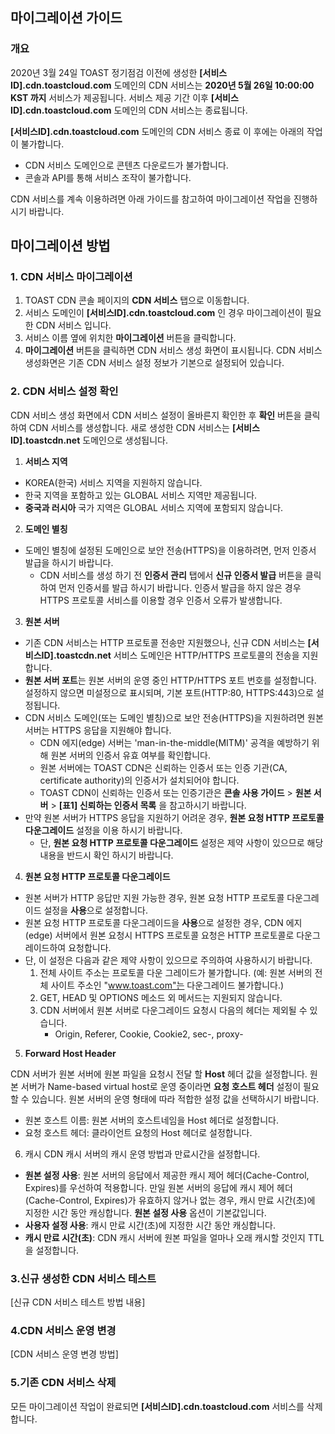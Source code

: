 ## 마이그레이션 가이드

### 개요 
2020년 3월 24일 TOAST 정기점검 이전에 생성한 **[서비스ID].cdn.toastcloud.com** 도메인의 CDN 서비스는 **2020년 5월 26일 10:00:00 KST 까지** 서비스가 제공됩니다.
서비스 제공 기간 이후 **[서비스ID].cdn.toastcloud.com** 도메인의 CDN 서비스는 종료됩니다. 

**[서비스ID].cdn.toastcloud.com** 도메인의 CDN 서비스 종료 이 후에는 아래의 작업이 불가합니다.
- CDN 서비스 도메인으로 콘텐츠 다운로드가 불가합니다.
- 콘솔과 API를 통해 서비스 조작이 불가합니다. 

CDN 서비스를 계속 이용하려면 아래 가이드를 참고하여 마이그레이션 작업을 진행하시기 바랍니다. 

## 마이그레이션 방법

### 1. CDN 서비스 마이그레이션

1. TOAST CDN 콘솔 페이지의 **CDN 서비스** 탭으로 이동합니다. 
2. 서비스 도메인이 **[서비스ID].cdn.toastcloud.com** 인 경우 마이그레이션이 필요한 CDN 서비스 입니다.
3. 서비스 이름 옆에 위치한 **마이그레이션** 버튼을 클릭합니다. 
4. **마이그레이션** 버튼을 클릭하면 CDN 서비스 생성 화면이 표시됩니다. CDN 서비스 생성화면은 기존 CDN 서비스 설정 정보가 기본으로 설정되어 있습니다. 

### 2. CDN 서비스 설정 확인

CDN 서비스 생성 화면에서 CDN 서비스 설정이 올바른지 확인한 후 **확인** 버튼을 클릭하여 CDN 서비스를 생성합니다.
새로 생성한 CDN 서비스는 **[서비스ID].toastcdn.net** 도메인으로 생성됩니다. 

1. **서비스 지역** 

- KOREA(한국) 서비스 지역을 지원하지 않습니다. 
- 한국 지역을 포함하고 있는 GLOBAL 서비스 지역만 제공됩니다. 
- **중국과 러시아** 국가 지역은 GLOBAL 서비스 지역에 포함되지 않습니다. 

2. **도메인 별칭** 

- 도메인 별칭에 설정된 도메인으로 보안 전송(HTTPS)을 이용하려면, 먼저 인증서 발급을 하시기 바랍니다.
    - CDN 서비스를 생성 하기 전 **인증서 관리** 탭에서 **신규 인증서 발급** 버튼을 클릭하여 먼저 인증서를 발급 하시기 바랍니다. 인증서 발급을 하지 않은 경우 HTTPS 프로토콜 서비스를 이용할 경우 인증서 오류가 발생합니다.
    
3. **원본 서버**

- 기존 CDN 서비스는 HTTP 프로토콜 전송만 지원했으나, 신규 CDN 서비스는 **[서비스ID].toastcdn.net** 서비스 도메인은 HTTP/HTTPS 프로토콜의 전송을 지원합니다.
- **원본 서버 포트**는 원본 서버의 운영 중인 HTTP/HTTPS 포트 번호를 설정합니다. 설정하지 않으면 미설정으로 표시되며, 기본 포트(HTTP:80, HTTPS:443)으로 설정됩니다.
- CDN 서비스 도메인(또는 도메인 별칭)으로 보안 전송(HTTPS)을 지원하려면 원본 서버는 HTTPS 응답을 지원해야 합니다.
    - CDN 에지(edge) 서버는 'man-in-the-middle(MITM)' 공격을 예방하기 위해 원본 서버의 인증서 유효 여부를 확인합니다. 
    - 원본 서버에는 TOAST CDN은 신뢰하는 인증서 또는 인증 기관(CA, certificate authority)의 인증서가 설치되어야 합니다.
    - TOAST CDN이 신뢰하는 인증서 또는 인증기관은 **콘솔 사용 가이드** > **원본 서버** > **[표1] 신뢰하는 인증서 목록** 을 참고하시기 바랍니다.
- 만약 원본 서버가 HTTPS 응답을 지원하기 어려운 경우, **원본 요청 HTTP 프로토콜 다운그레이드** 설정을 이용 하시기 바랍니다. 
    - 단, **원본 요청 HTTP 프로토콜 다운그레이드** 설정은 제약 사항이 있으므로 해당 내용을 반드시 확인 하시기 바랍니다. 

4. **원본 요청 HTTP 프로토콜 다운그레이드**

- 원본 서버가 HTTP 응답만 지원 가능한 경우, 원본 요청 HTTP 프로토콜 다운그레이드 설정을 **사용**으로 설정합니다. 
- 원본 요청 HTTP 프로토콜 다운그레이드을 **사용**으로 설정한 경우, CDN 에지(edge) 서버에서 원본 요청시 HTTPS 프로토콜 요청은 HTTP 프로토콜로 다운그레이드하여 요청합니다. 
- 단, 이 설정은 다음과 같은 제약 사항이 있으므로 주의하여 사용하시기 바랍니다. 
    1. 전체 사이트 주소는 프로토콜 다운 그레이드가 불가합니다. (예: 원본 서버의 전체 사이트 주소인 "www.toast.com"는 다운그레이드 불가합니다.)
    2. GET, HEAD 및 OPTIONS 메소드 외 메서드는 지원되지 않습니다. 
    3. CDN 서버에서 원본 서버로 다운그레이드 요청시 다음의 헤더는 제외될 수 있습니다.
        - Origin, Referer, Cookie, Cookie2, sec-, proxy-

5. **Forward Host Header** 

CDN 서버가 원본 서버에 원본 파일을 요청시 전달 할 **Host** 헤더 값을 설정합니다. 
원본 서버가 Name-based virtual host로 운영 중이라면 **요청 호스트 헤더** 설정이 필요할 수 있습니다. 원본 서버의 운영 형태에 따라 적합한 설정 값을 선택하시기 바랍니다.

- 원본 호스트 이름: 원본 서버의 호스트네임을 Host 헤더로 설정합니다. 
- 요청 호스트 헤더: 클라이언트 요청의 Host 헤더로 설정합니다.

6. 캐시 
CDN 캐시 서버의 캐시 운영 방법과 만료시간을 설정합니다. 

- **원본 설정 사용**: 원본 서버의 응답에서 제공한 캐시 제어 헤더(Cache-Control, Expires)를 우선하여 적용합니다. 만일 원본 서버의 응답에 캐시 제어 헤더(Cache-Control, Expires)가 유효하지 않거나 없는 경우, 캐시 만료 시간(초)에 지정한 시간 동안 캐싱합니다.  **원본 설정 사용** 옵션이 기본값입니다.
- **사용자 설정 사용**: 캐시 만료 시간(초)에 지정한 시간 동안 캐싱합니다. 
- **캐시 만료 시간(초)**: CDN 캐시 서버에 원본 파일을 얼마나 오래 캐시할 것인지 TTL을 설정합니다.

### 3.신규 생성한 CDN 서비스 테스트
[신규 CDN 서비스 테스트 방법 내용]


### 4.CDN 서비스 운영 변경 
[CDN 서비스 운영 변경 방법]

### 5.기존 CDN 서비스 삭제 
모든 마이그레이션 작업이 완료되면 **[서비스ID].cdn.toastcloud.com** 서비스를 삭제합니다.